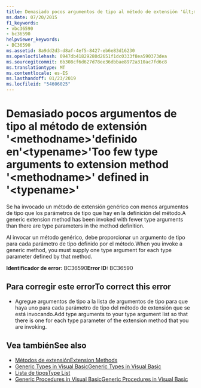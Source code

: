 ```yaml
---
title: Demasiado pocos argumentos de tipo al método de extensión '&lt;methodname&gt;'definido en'&lt;typename&gt;'
ms.date: 07/20/2015
f1_keywords:
- vbc36590
- bc36590
helpviewer_keywords:
- BC36590
ms.assetid: 8a9dd2d3-d8af-4ef5-8427-eb6e83d16230
ms.openlocfilehash: 0947db41829280d2651f1dc0333f8ea590373dea
ms.sourcegitcommit: 6b308cf6d627d78ee36dbbae8972a310ac7fd6c8
ms.translationtype: MT
ms.contentlocale: es-ES
ms.lasthandoff: 01/23/2019
ms.locfileid: "54606025"
---
```

# <a name="too-few-type-arguments-to-extension-method-ltmethodnamegt-defined-in-lttypenamegt"></a><span data-ttu-id="c5df9-102">Demasiado pocos argumentos de tipo al método de extensión '&lt;methodname&gt;'definido en'&lt;typename&gt;'</span><span class="sxs-lookup"><span data-stu-id="c5df9-102">Too few type arguments to extension method '&lt;methodname&gt;' defined in '&lt;typename&gt;'</span></span>
<span data-ttu-id="c5df9-103">Se ha invocado un método de extensión genérico con menos argumentos de tipo que los parámetros de tipo que hay en la definición del método.</span><span class="sxs-lookup"><span data-stu-id="c5df9-103">A generic extension method has been invoked with fewer type arguments than there are type parameters in the method definition.</span></span>  
  
 <span data-ttu-id="c5df9-104">Al invocar un método genérico, debe proporcionar un argumento de tipo para cada parámetro de tipo definido por el método.</span><span class="sxs-lookup"><span data-stu-id="c5df9-104">When you invoke a generic method, you must supply one type argument for each type parameter defined by that method.</span></span>  
  
 <span data-ttu-id="c5df9-105">**Identificador de error:** BC36590</span><span class="sxs-lookup"><span data-stu-id="c5df9-105">**Error ID:** BC36590</span></span>  
  
## <a name="to-correct-this-error"></a><span data-ttu-id="c5df9-106">Para corregir este error</span><span class="sxs-lookup"><span data-stu-id="c5df9-106">To correct this error</span></span>  
  
-   <span data-ttu-id="c5df9-107">Agregue argumentos de tipo a la lista de argumentos de tipo para que haya uno para cada parámetro de tipo del método de extensión que se está invocando.</span><span class="sxs-lookup"><span data-stu-id="c5df9-107">Add type arguments to your type argument list so that there is one for each type parameter of the extension method that you are invoking.</span></span>  
  
## <a name="see-also"></a><span data-ttu-id="c5df9-108">Vea también</span><span class="sxs-lookup"><span data-stu-id="c5df9-108">See also</span></span>
- [<span data-ttu-id="c5df9-109">Métodos de extensión</span><span class="sxs-lookup"><span data-stu-id="c5df9-109">Extension Methods</span></span>](../../visual-basic/programming-guide/language-features/procedures/extension-methods.md)
- [<span data-ttu-id="c5df9-110">Generic Types in Visual Basic</span><span class="sxs-lookup"><span data-stu-id="c5df9-110">Generic Types in Visual Basic</span></span>](../../visual-basic/programming-guide/language-features/data-types/generic-types.md)
- [<span data-ttu-id="c5df9-111">Lista de tipos</span><span class="sxs-lookup"><span data-stu-id="c5df9-111">Type List</span></span>](../../visual-basic/language-reference/statements/type-list.md)
- [<span data-ttu-id="c5df9-112">Generic Procedures in Visual Basic</span><span class="sxs-lookup"><span data-stu-id="c5df9-112">Generic Procedures in Visual Basic</span></span>](../../visual-basic/programming-guide/language-features/data-types/generic-procedures.md)
